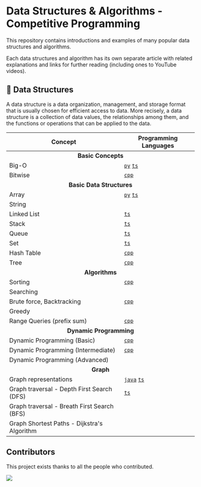 # Data Structures & Algorithms - Competitive Programming

This repository contains introductions and examples of many popular data structures and algorithms.

Each data structures and algorithm has its own separate article with related explanations and links for further reading (including ones to YouTube videos).

## 📙 Data Structures

A data structure is a data organization, management, and storage format that is usually chosen for efficient access to data.  More recisely, a data structure is a collection of data values, the relationships among them, and the functions or operations that can be applied to the data.

<table>
<thead>
<th>Concept</th>
<th>Programming Languages</th>
</thead>
<tbody>
<tr>
<td colspan="2" align="center"><b>Basic Concepts</b></td>
</tr>
<tr>
<tr>
<td>Big-O</td>
<td>
<a href="/concepts/python/big-o.md"><code>py</code></a>
<a href="/concepts/typescript/big-o.md"><code>ts</code></a>
</td>
<tr>
<td>Bitwise</td>
<td>
<a href="/concepts/cpp/bitwise.md"><code>cpp</code></a>
</td>
</tr>
<tr>
<tr>
<td colspan="2" align="center"><b>Basic Data Structures</b></td>
</tr>
<tr>
<tr>
<td>Array</td>
<td>
<a href="/concepts/python/array.md"><code>py</code></a>
<a href="/concepts/typescript/array.md"><code>ts</code></a>
</td>
</tr>
<tr>
<td>String</td>
<td>
</td>
</tr>
<tr>
<td>Linked List</td>
<td>
<a href="/concepts/typescript/linked-list.md"><code>ts</code></a>
</td>
<tr>
<td>Stack</td>
<td>
<a href="/concepts/typescript/stack.md"><code>ts</code></a>
</td>
</tr>
<tr>
<td>Queue</td>
<td>
<a href="/concepts/typescript/queue.md"><code>ts</code></a>
</td>
<tr>
<td>Set</td>
<td>
<a href="/concepts/typescript/set.md"><code>ts</code></a>
</td>
</tr>
<tr>
<td>Hash Table</td>
<td>
<a href="/concepts/cpp/hash_table.md"><code>cpp</code></a>
</td>
</tr>
<tr>
<td>Tree</td>
<td>
<a href="/concepts/cpp/tree.md"><code>cpp</code></a>
</td>
</tr>
<tr>
<td colspan="2" align="center"><b>Algorithms</b></td>
</tr>
<tr>
<td>Sorting</td>
<td>
<a href="/concepts/cpp/sorting.md"><code>cpp</code></a>
</td>
</tr>
<tr>
<td>Searching</td>
<td>
</td>
</tr>
<tr>
<td>Brute force, Backtracking</td>
<td>
<a href="/concepts/cpp/brute_force.md"><code>cpp</code></a>
</td>
</tr>
<tr>
<td>Greedy</td>
<td>
</td>
</tr>
<tr>
<td>Range Queries (prefix sum)</td>
<td>
<a href="/concepts/cpp/range_queries.md"><code>cpp</code></a>
</td>
</tr>
<tr>
<td colspan="2" align="center"><b>Dynamic Programming</b></td>
</tr>
<tr>
<td>Dynamic Programming (Basic)</td>
<td>
<a href="/concepts/cpp/dp_basic.md"><code>cpp</code></a>
</td>
</tr>
<tr>
<td>Dynamic Programming (Intermediate)</td>
<td>
<a href="/concepts/cpp/dp_intermediate.md"><code>cpp</code></a>
</td>
</tr>
<tr>
<td>Dynamic Programming (Advanced)</td>
<td>
</td>
</tr>
<tr>
<td colspan="2" align="center"><b>Graph</b></td>
</tr>
<tr>
<td>Graph representations</td>
<td>
<a href="/concepts/java/graph.md"><code>java</code></a>
<a href="/concepts/typescript/graph.md"><code>ts</code></a>
</td>
</tr>
<tr>
<td>Graph traversal - Depth First Search (DFS)</td>
<td>
<a href="/concepts/typescript/graph_traversal.md#depth-first-search-dfs"><code>ts</code></a>
</td>
</tr>
<tr>
<td>Graph traversal - Breath First Search (BFS)</td>
<td>
</td>
</tr>
<tr>
<td>Graph Shortest Paths - Dijkstra's Algorithm</td>
<td>
</td>
</tr>
</tbody>
</table>

## Contributors

This project exists thanks to all the people who contributed.

<a href="https://github.com/rain1024/datastructures-algorithms-competitive-programming/graphs/contributors">
  <img src="https://contrib.rocks/image?repo=rain1024/datastructures-algorithms-competitive-programming" />
</a>

